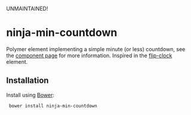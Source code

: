 UNMAINTAINED!

ninja-min-countdown
===================

Polymer element implementing a simple minute (or less) countdown, see the [component page](http://jesusprubio.github.io/ninja-min-countdown) for more information.
Inspired in the [flip-clock](https://github.com/Granze/flip-clock) element.

## Installation

Install using [Bower](http://bower.io):

```shell
 bower install ninja-min-countdown
```
